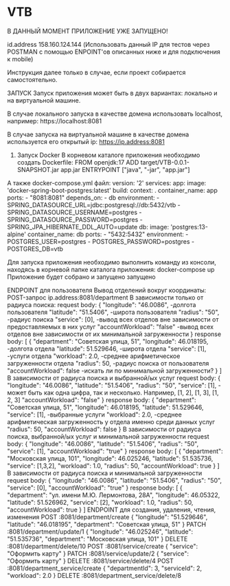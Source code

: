 # VTB

В ДАННЫЙ МОМЕНТ ПРИЛОЖЕНИЕ УЖЕ ЗАПУЩЕНО!

id.address 158.160.124.144 (Использовать данный IP для тестов через POSTMAN с помощью ENPOINT'ов описанных ниже и для подключения к mobile)

Инструкция далее только в случае, если проект собирается самостоятельно.

ЗАПУСК
Запуск приложения может быть в двух вариантах: локально и на виртуальной машине.

В случае локального запуска в качестве домена использовать localhost, например:
https://localhost:8081

В случае запуска на виртуальной машине в качестве домена используется его открытый ip:
https://ip.address:8081

1. Запуск Docker 
В корневом каталоге приложения необходимо создать Dockerfile:
FROM openjdk:17
ADD target/VTB-0.0.1-SNAPSHOT.jar app.jar
ENTRYPOINT ["java", "-jar", "app.jar"]

А также docker-compose.yml файл:
version: '2'
services:
  app:
    image: 'docker-spring-boot-postgres:latest'
    build:
      context: .
    container_name: app
    ports:
      - "8081:8081"
    depends_on:
      - db
    environment:
      - SPRING_DATASOURCE_URL=jdbc:postgresql://db:5432/vtb
      - SPRING_DATASOURCE_USERNAME=postgres
      - SPRING_DATASOURCE_PASSWORD=postgres
      - SPRING_JPA_HIBERNATE_DDL_AUTO=update
  db:
    image: 'postgres:13-alpine'
    container_name: db
    ports:
      - "5432:5432"
    environment:
      - POSTGRES_USER=postgres
      - POSTGRES_PASSWORD=postgres
      - POSTGRES_DB=vtb

Для запуска приложения необходимо выполнить команду из консоли, находясь в корневой папке каталога приложения: docker-compose up
Приложение будет собрано и запущено запущено


  ENDPOINT для пользователя
    Вывод отделений вокруг координаты: POST-запрос ip.address:8081/department
      В зависимости только от радиуса поиска:
        request body:  {
          "longitude": "46.0086",      -долгота пользователя 
          "latitude": "51.5406",       -широта пользователя
          "radius": "50",              -радиус поиска
          "service": [0],              -вывод всех отделов вне зависимости от предоставляемых в них услуг
          "accountWorkload": "false"   -вывод всех отделов вне зависимости от их минимальной загруженности
        } 
        response body:  [
          {
              "department": "Советская улица, 51",
              "longitude": 46.018195,        -долгота отдела
              "latitude": 51.529646,         -широта отдела
              "service": [1],                -услуги отдела
              "workload": 2.0,               -среднее арифметическое загруженности отдела
              "radius": 50,                  -радиус поиска от пользователя
              "accountWorkload": false       -искать ли по минимальной загруженности?
          }
      ]
      В зависимости от радиуса поиска и выбранной/ых услуг
        request body: {
          "longitude": "46.0086", 
          "latitude": "51.5406",
          "radius": "50",
          "service": [1],              - может быть как одна цифра, так и несколько. Например, [1, 2], [1, 3], [1, 2, 3] 
          "accountWorkload": "false"
        }
        response body:  {
          "department": "Советская улица, 51",
          "longitude": 46.018195,
          "latitude": 51.529646,
          "service": [1],                -выбранные услуги
          "workload": 2.0,               -среднее арифметическая загруженность у отдела именно среди данных услуг
          "radius": 50,
          "accountWorkload": false
        }
      В зависимости от радиуса поиска, выбранной/ых услуг и минимальной загруженности
        request body: {
            "longitude": "46.0086", 
            "latitude": "51.5406",
            "radius": "50",
            "service": [1],
            "accountWorkload": "true"
        }
        response body: [
          {
              "department": "Московская улица, 101",
              "longitude": 46.025246,
              "latitude": 51.535736,
              "service": [1,3,2],
              "workload": 1.0,
              "radius": 50,
              "accountWorkload": true
          }
        ]
       В зависимости от радиуса поиска и минимальной загруженности
         request body: {
            "longitude": "46.0086", 
            "latitude": "51.5406",
            "radius": "50",
            "service": [0],
            "accountWorkload": "true"
        }
        response body: [
          {
              "department": "ул. имени М.Ю. Лермонтова, 28А",
              "longitude": 46.05322,
              "latitude": 51.526962,
              "service": [2],
              "workload": 1.0,
              "radius": 50,
              "accountWorkload": true
          }
      ]
    ENDPOINT для создания, удаления, чтения, изменения 
    POST :8081/department/create {
        "longitude": "51.529646",
        "latitude": "46.018195",
        "department": "Советская улица, 51"
    }
    PATCH :8081/department/update/1 {
        "longitude": "46.025246",
        "latitude": "51.535736",
        "department": "Московская улица, 101"
    }
    DELETE :8081/department/delete/10
    POST :8081/service/create
    {
      "service": "Оформить карту"
    }
    PATCH :8081/service/update/2 
    {
      "service": "Оформить карту"
    }
    DELETE :8081/service/delete/4
    POST :8081/department_service/create {
        "departmentId": 3,
        "serviceId": 2,
        "workload": 2.0
    }
    DELETE :8081/department_service/delete/8
    

    
      
